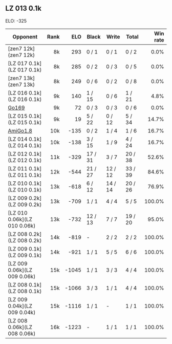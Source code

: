 ## LZ 013 0.1k ##

ELO: -325

Opponent | Rank | ELO | Black | Write | Total | Win rate
---------|-----:|----:|-------|-------|-------|-------:
[zen7 12k](zen7 12k) | 8k | 293 | 0 / 1 | 0 / 1 | 0 / 2 | 0.0%
[LZ 017 0.1k](LZ 017 0.1k) | 8k | 285 | 0 / 2 | 0 / 3 | 0 / 5 | 0.0%
[zen7 13k](zen7 13k) | 8k | 249 | 0 / 6 | 0 / 2 | 0 / 8 | 0.0%
[LZ 016 0.1k](LZ 016 0.1k) | 9k | 140 | 1 / 15 | 0 / 6 | 1 / 21 | 4.8%
[Go169](Go169) | 9k | 72 | 0 / 3 | 0 / 3 | 0 / 6 | 0.0%
[LZ 015 0.1k](LZ 015 0.1k) | 9k | 19 | 5 / 22 | 0 / 12 | 5 / 34 | 14.7%
[AmiGo1.8](AmiGo1.8) | 10k | -135 | 0 / 2 | 1 / 4 | 1 / 6 | 16.7%
[LZ 014 0.1k](LZ 014 0.1k) | 10k | -138 | 3 / 15 | 1 / 9 | 4 / 24 | 16.7%
[LZ 012 0.1k](LZ 012 0.1k) | 11k | -329 | 17 / 31 | 3 / 7 | 20 / 38 | 52.6%
[LZ 011 0.1k](LZ 011 0.1k) | 12k | -544 | 21 / 27 | 12 / 12 | 33 / 39 | 84.6%
[LZ 010 0.1k](LZ 010 0.1k) | 13k | -618 | 6 / 12 | 14 / 14 | 20 / 26 | 76.9%
[LZ 009 0.2k](LZ 009 0.2k) | 13k | -709 | 1 / 1 | 4 / 4 | 5 / 5 | 100.0%
[LZ 010 0.06k](LZ 010 0.06k) | 13k | -732 | 12 / 13 | 7 / 7 | 19 / 20 | 95.0%
[LZ 008 0.2k](LZ 008 0.2k) | 14k | -819 | - | 2 / 2 | 2 / 2 | 100.0%
[LZ 009 0.1k](LZ 009 0.1k) | 14k | -921 | 1 / 1 | 5 / 5 | 6 / 6 | 100.0%
[LZ 009 0.06k](LZ 009 0.06k) | 15k | -1045 | 1 / 1 | 3 / 3 | 4 / 4 | 100.0%
[LZ 008 0.1k](LZ 008 0.1k) | 15k | -1066 | 3 / 3 | 1 / 1 | 4 / 4 | 100.0%
[LZ 009 0.04k](LZ 009 0.04k) | 15k | -1116 | 1 / 1 | - | 1 / 1 | 100.0%
[LZ 008 0.06k](LZ 008 0.06k) | 16k | -1223 | - | 1 / 1 | 1 / 1 | 100.0%
